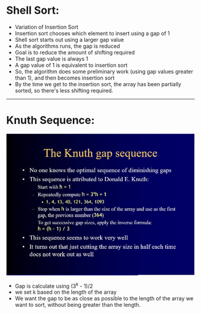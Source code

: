 # Shell Sort:
* Variation of Insertion Sort  
* Insertion sort chooses which element to insert using a gap of 1  
* Shell sort starts out using a larger gap value  
* As the algorithms runs, the gap is reduced  
* Goal is to reduce the amount of shifting required  
* The last gap value is always 1  
* A gap value of 1 is equivalent to insertion sort  
* So, the algorithm does some preliminary work (using gap values greater than 1), and then becomes insertion sort   
* By the time we get to the insertion sort, the array has been partially sorted, so there's less shifting required.

----------------------------------------------------------------------------------------------------------------------
# Knuth Sequence:
![Knuth Sequence](https://github.com/nhatmn2/Java/blob/master/SortingAlgorithm/ShellSort/Knuth%20Sequence.JPG)  
* Gap is calculate using (3<sup>k</sup> - 1)/2  
* we set k based on the length of the array  
* We want the gap to be as close as possible to the length of the array we want to sort, without being greater than the length.  
